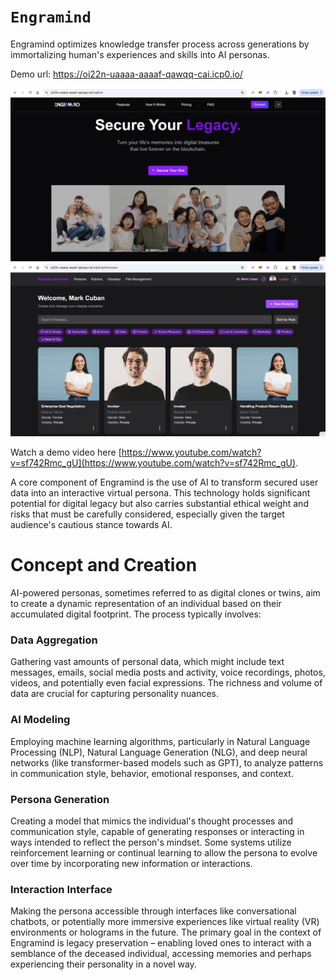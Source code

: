 # `Engramind`

Engramind optimizes knowledge transfer process across generations by immortalizing human's experiences and skills into AI personas.

Demo url: https://oi22n-uaaaa-aaaaf-qawqq-cai.icp0.io/

![Engramind Demo Landing Page](screenshots/Engramind-Demo-3.png)
![Engramind Demo Showcase Page](screenshots/Engramind-Demo-4.png)

Watch a demo video here [https://www.youtube.com/watch?v=sf742Rmc_gU](https://www.youtube.com/watch?v=sf742Rmc_gU).

A core component of Engramind is the use of AI to transform secured user data into an interactive virtual persona. This technology holds significant potential for digital legacy but also carries substantial ethical weight and risks that must be carefully considered, especially given the target audience's cautious stance towards AI.

# Concept and Creation

AI-powered personas, sometimes referred to as digital clones or twins, aim to create a dynamic representation of an individual based on their accumulated digital footprint. The process typically involves:

### Data Aggregation

Gathering vast amounts of personal data, which might include text messages, emails, social media posts and activity, voice recordings, photos, videos, and potentially even facial expressions. The richness and volume of data are crucial for capturing personality nuances.

### AI Modeling

Employing machine learning algorithms, particularly in Natural Language Processing (NLP), Natural Language Generation (NLG), and deep neural networks (like transformer-based models such as GPT), to analyze patterns in communication style, behavior, emotional responses, and context.

### Persona Generation

Creating a model that mimics the individual's thought processes and communication style, capable of generating responses or interacting in ways intended to reflect the person's mindset. Some systems utilize reinforcement learning or continual learning to allow the persona to evolve over time by incorporating new information or interactions.

### Interaction Interface

Making the persona accessible through interfaces like conversational chatbots, or potentially more immersive experiences like virtual reality (VR) environments or holograms in the future.
The primary goal in the context of Engramind is legacy preservation – enabling loved ones to interact with a semblance of the deceased individual, accessing memories and perhaps experiencing their personality in a novel way.
